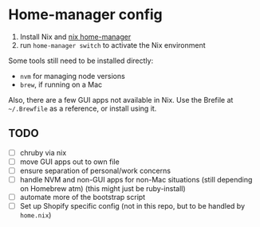 # Home-manager config

1. Install Nix and [nix home-manager](https://nixos.wiki/wiki/Home_Manager)
2. run `home-manager switch` to activate the Nix environment

Some tools still need to be installed directly:

- `nvm` for managing node versions
- `brew`, if running on a Mac

Also, there are a few GUI apps not available in Nix. Use the Brefile at `~/.Brewfile` as a reference, or install using it.

## TODO

- [ ] chruby via nix
- [ ] move GUI apps out to own file
- [ ] ensure separation of personal/work concerns
- [ ] handle NVM and non-GUI apps for non-Mac situations (still depending on Homebrew atm) (this might just be ruby-install)
- [ ] automate more of the bootstrap script
- [ ] Set up Shopify specific config (not in this repo, but to be handled by `home.nix`)
